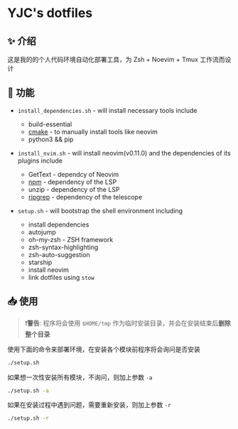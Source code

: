 # YJC's dotfiles

## ✨ 介绍
这是我的的个人代码环境自动化部署工具，为 Zsh + Noevim + Tmux 工作流而设计

## 🚀 功能
- `install_dependencies.sh` - will install necessary tools include
    - build-essential
    - [cmake](https://cmake.org/files/) - to manually install tools like neovim
    - python3 && pip

- `install_nvim.sh` - will install neovim(v0.11.0) and the dependencies of its plugins include
    - GetText - dependcy of Neovim
    - [npm](https://github.com/npm/npm) - dependency of the LSP
    - unzip - dependency of the LSP 
    - [ripgrep](https://github.com/BurntSushi/ripgrep) - dependency of the telescope

- `setup.sh` - will bootstrap the shell environment including
    - install dependencies
    - autojump
    - oh-my-zsh - ZSH framework
    - zsh-syntax-highlighting
    - zsh-auto-suggestion
    - starship
    - install neovim
    - link dotfiles using `stow`

## 📥 使用

> ❗**警告**: 程序将会使用 `$HOME/tmp` 作为临时安装目录，并会在安装结束后**删除整个目录**

使用下面的命令来部署环境，在安装各个模块前程序将会询问是否安装
```bash
./setup.sh
```
如果想一次性安装所有模块，不询问，则加上参数 `-a`
```bash
./setup.sh -a
```
如果在安装过程中遇到问题，需要重新安装，则加上参数 `-r`
```bash
./setup.sh -r
```

